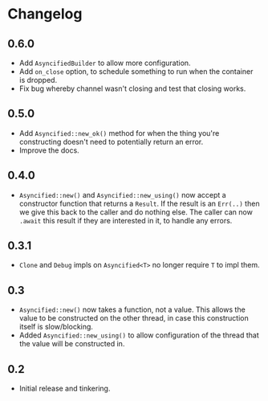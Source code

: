 # Changelog

## 0.6.0

- Add `AsyncifiedBuilder` to allow more configuration.
- Add `on_close` option, to schedule something to run when the container is dropped.
- Fix bug whereby channel wasn't closing and test that closing works.

## 0.5.0

- Add `Asyncified::new_ok()` method for when the thing you're constructing doesn't need to potentially return an error.
- Improve the docs.

## 0.4.0

- `Asyncified::new()` and `Asyncified::new_using()` now accept a constructor function that returns a `Result`. If the result is an `Err(..)` then we give this back to the caller and do nothing else. The caller can now `.await` this result if they are interested in it, to handle any errors.

## 0.3.1

- `Clone` and `Debug` impls on `Asyncified<T>` no longer require `T` to impl them.

## 0.3

- `Asyncified::new()` now takes a function, not a value. This allows the value to be constructed on the other thread, in case this construction itself is slow/blocking.
- Added `Asyncified::new_using()` to allow configuration of the thread that the value will be constructed in.

## 0.2

- Initial release and tinkering.

